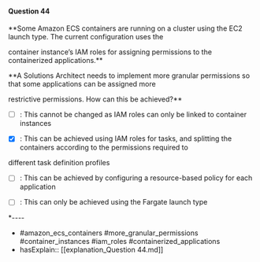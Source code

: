 #### Question  44

**Some Amazon ECS containers are running on a cluster using the EC2 launch type. The current configuration uses the

container instance’s IAM roles for assigning permissions to the containerized applications.**

**A Solutions Architect needs to implement more granular permissions so that some applications can be assigned more

restrictive permissions. How can this be achieved?**

- [ ] :  This cannot be changed as IAM roles can only be linked to container instances

- [x] :  This can be achieved using IAM roles for tasks, and splitting the containers according to the permissions required to

different task definition profiles

- [ ] :  This can be achieved by configuring a resource-based policy for each application

- [ ] :  This can only be achieved using the Fargate launch type

*----

- #amazon_ecs_containers #more_granular_permissions #container_instances #iam_roles #containerized_applications
- hasExplain:: [[explanation_Question  44.md]]
